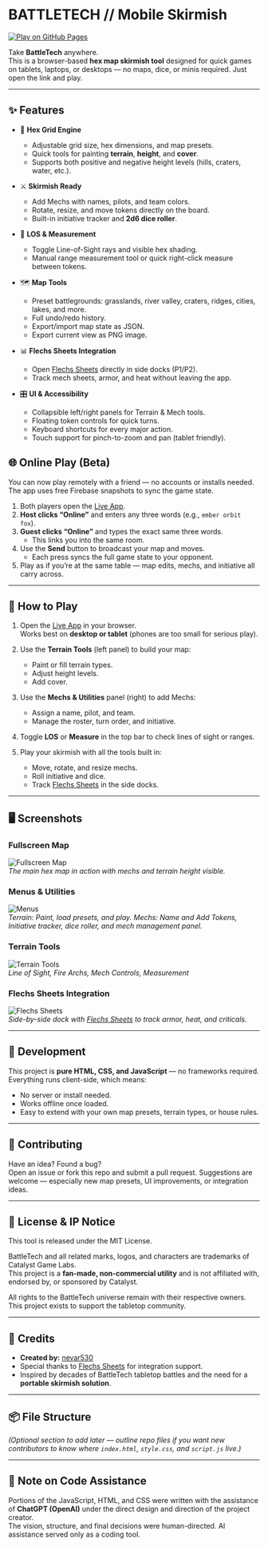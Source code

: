 # BATTLETECH // Mobile Skirmish

[![Play on GitHub Pages](https://img.shields.io/badge/Play%20Now-GitHub%20Pages-brightgreen?style=for-the-badge)](https://nevar530.github.io/Battletech-Mobile-Skirmish/)

Take **BattleTech** anywhere.  
This is a browser-based **hex map skirmish tool** designed for quick games on tablets, laptops, or desktops — no maps, dice, or minis required. Just open the link and play.

---

## ✨ Features

- 🎲 **Hex Grid Engine**
  - Adjustable grid size, hex dimensions, and map presets.
  - Quick tools for painting **terrain**, **height**, and **cover**.
  - Supports both positive and negative height levels (hills, craters, water, etc.).

- ⚔️ **Skirmish Ready**
  - Add Mechs with names, pilots, and team colors.
  - Rotate, resize, and move tokens directly on the board.
  - Built-in initiative tracker and **2d6 dice roller**.

- 🔭 **LOS & Measurement**
  - Toggle Line-of-Sight rays and visible hex shading.
  - Manual range measurement tool or quick right-click measure between tokens.

- 🗺 **Map Tools**
  - Preset battlegrounds: grasslands, river valley, craters, ridges, cities, lakes, and more.
  - Full undo/redo history.
  - Export/import map state as JSON.
  - Export current view as PNG image.

- 📊 **Flechs Sheets Integration**
  - Open [Flechs Sheets](https://sheets.flechs.net) directly in side docks (P1/P2).
  - Track mech sheets, armor, and heat without leaving the app.

- 🎛 **UI & Accessibility**
  - Collapsible left/right panels for Terrain & Mech tools.
  - Floating token controls for quick turns.
  - Keyboard shortcuts for every major action.
  - Touch support for pinch-to-zoom and pan (tablet friendly).

## 🌐 Online Play (Beta)

You can now play remotely with a friend — no accounts or installs needed.  
The app uses free Firebase snapshots to sync the game state.

1. Both players open the [Live App](https://nevar530.github.io/Battletech-Mobile-Skirmish/).  
2. **Host clicks “Online”** and enters any three words (e.g., `ember orbit fox`).  
3. **Guest clicks “Online”** and types the exact same three words.  
   - This links you into the same room.  
4. Use the **Send** button to broadcast your map and moves.  
   - Each press syncs the full game state to your opponent.  
5. Play as if you’re at the same table — map edits, mechs, and initiative all carry across.

---

## 🚀 How to Play

1. Open the [Live App](https://nevar530.github.io/Battletech-Mobile-Skirmish/) in your browser.  
   Works best on **desktop or tablet** (phones are too small for serious play).

2. Use the **Terrain Tools** (left panel) to build your map:
   - Paint or fill terrain types.
   - Adjust height levels.
   - Add cover.

3. Use the **Mechs & Utilities** panel (right) to add Mechs:
   - Assign a name, pilot, and team.
   - Manage the roster, turn order, and initiative.

4. Toggle **LOS** or **Measure** in the top bar to check lines of sight or ranges.

5. Play your skirmish with all the tools built in:
   - Move, rotate, and resize mechs.
   - Roll initiative and dice.
   - Track [Flechs Sheets](https://sheets.flechs.net) in the side docks.

---

## 🖥 Screenshots

### Fullscreen Map
![Fullscreen Map](images/fullscreen.png)  
*The main hex map in action with mechs and terrain height visible.*

### Menus & Utilities
![Menus](images/menus.png)  
*Terrain: Paint, load presets, and play. Mechs: Name and Add Tokens, Initiative tracker, dice roller, and mech management panel.*

### Terrain Tools
![Terrain Tools](images/tools.png)  
*Line of Sight, Fire Archs, Mech Controls, Measurement*

### Flechs Sheets Integration
![Flechs Sheets](images/flechsheet.png)  
*Side-by-side dock with [Flechs Sheets](https://sheets.flechs.net) to track armor, heat, and criticals.*

---

## 🔧 Development

This project is **pure HTML, CSS, and JavaScript** — no frameworks required.  
Everything runs client-side, which means:

- No server or install needed.
- Works offline once loaded.
- Easy to extend with your own map presets, terrain types, or house rules.

---

## 🤝 Contributing

Have an idea? Found a bug?  
Open an issue or fork this repo and submit a pull request. Suggestions are welcome — especially new map presets, UI improvements, or integration ideas.

---

## 📜 License & IP Notice

This tool is released under the MIT License.  

BattleTech and all related marks, logos, and characters are trademarks of Catalyst Game Labs.  
This project is a **fan-made, non-commercial utility** and is not affiliated with, endorsed by, or sponsored by Catalyst.  

All rights to the BattleTech universe remain with their respective owners. This project exists to support the tabletop community.

---

## 💬 Credits

- **Created by:** [nevar530](https://github.com/nevar530)  
- Special thanks to [Flechs Sheets](https://sheets.flechs.net) for integration support.  
- Inspired by decades of BattleTech tabletop battles and the need for a **portable skirmish solution**.  

---

## 📦 File Structure

*(Optional section to add later — outline repo files if you want new contributors to know where `index.html`, `style.css`, and `script.js` live.)*

---

## 🤖 Note on Code Assistance

Portions of the JavaScript, HTML, and CSS were written with the assistance of **ChatGPT (OpenAI)** under the direct design and direction of the project creator.  
The vision, structure, and final decisions were human-directed. AI assistance served only as a coding tool.
